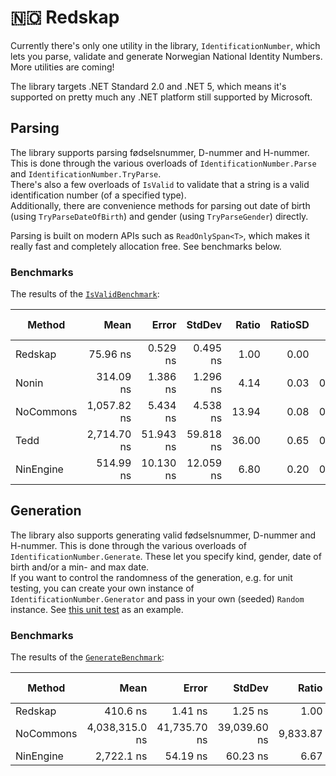 # 🇳🇴 Redskap

Currently there's only one utility in the library, `IdentificationNumber`, which lets you parse, validate and generate Norwegian National Identity Numbers. More utilities are coming!

The library targets .NET Standard 2.0 and .NET 5, which means it's supported on pretty much any .NET platform still supported by Microsoft.

## Parsing

The library supports parsing fødselsnummer, D-nummer and H-nummer. This is done through the various overloads of `IdentificationNumber.Parse` and `IdentificationNumber.TryParse`.  
There's also a few overloads of `IsValid` to validate that a string is a valid identification number (of a specified type).  
Additionally, there are convenience methods for parsing out date of birth (using `TryParseDateOfBirth`) and gender (using `TryParseGender`) directly.  

Parsing is built on modern APIs such as `ReadOnlySpan<T>`, which makes it really fast and completely allocation free. See benchmarks below.

### Benchmarks

The results of the [`IsValidBenchmark`](https://github.com/khellang/Redskap/blob/b2b6ae87542825d379793ef6c8b1508012786616/perf/Redskap.Benchmarks/IsValidBenchmark.cs):

|    Method |        Mean |     Error |    StdDev | Ratio | RatioSD |  Gen 0 | Gen 1 | Gen 2 | Allocated |
|---------- |------------:|----------:|----------:|------:|--------:|-------:|------:|------:|----------:|
|   Redskap |    75.96 ns |  0.529 ns |  0.495 ns |  1.00 |    0.00 |      - |     - |     - |         - |
|     Nonin |   314.09 ns |  1.386 ns |  1.296 ns |  4.14 |    0.03 | 0.0839 |     - |     - |     264 B |
| NoCommons | 1,057.82 ns |  5.434 ns |  4.538 ns | 13.94 |    0.08 | 0.1221 |     - |     - |     384 B |
|      Tedd | 2,714.70 ns | 51.943 ns | 59.818 ns | 36.00 |    0.65 | 0.7973 |     - |     - |    2512 B |
| NinEngine |   514.99 ns | 10.130 ns | 12.059 ns |  6.80 |    0.20 | 0.0401 |     - |     - |     128 B |

## Generation

The library also supports generating valid fødselsnummer, D-nummer and H-nummer.
This is done through the various overloads of `IdentificationNumber.Generate`. These let you specify kind, gender, date of birth and/or a min- and max date.  
If you want to control the randomness of the generation, e.g. for unit testing, you can create your own instance of `IdentificationNumber.Generator` and pass in your own (seeded) `Random` instance. See [this unit test](https://github.com/khellang/Redskap/blob/b2b6ae87542825d379793ef6c8b1508012786616/test/Redskap.Tests/IdentificationNumberTests.cs#L43-L61) as an example.

### Benchmarks

The results of the [`GenerateBenchmark`](https://github.com/khellang/Redskap/blob/b2b6ae87542825d379793ef6c8b1508012786616/perf/Redskap.Benchmarks/GenerateBenchmark.cs):

|    Method |           Mean |        Error |       StdDev |    Ratio | RatioSD |    Gen 0 | Gen 1 | Gen 2 | Allocated |
|---------- |---------------:|-------------:|-------------:|---------:|--------:|---------:|------:|------:|----------:|
|   Redskap |       410.6 ns |      1.41 ns |      1.25 ns |     1.00 |    0.00 |   0.0100 |     - |     - |      32 B |
| NoCommons | 4,038,315.0 ns | 41,735.70 ns | 39,039.60 ns | 9,833.87 |   99.19 | 195.3125 |     - |     - |  622210 B |
| NinEngine |     2,722.1 ns |     54.19 ns |     60.23 ns |     6.67 |    0.15 |   0.9766 |     - |     - |    3075 B |
